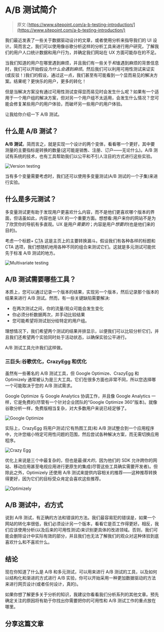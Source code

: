 # A/B 测试简介

> 原文:[https://www.sitepoint.com/a-b-testing-introduction/](https://www.sitepoint.com/a-b-testing-introduction/)

我们最近发表了一些关于数据驱动设计的文章，或者使用分析来指导我们的 UI 设计。简而言之，我们可以使用像谷歌分析这样的分析工具来进行用户研究，了解我们的用户人口统计数据和用户行为，并确定我们网站在 UX 方面可能存在的不足。

当我们知道的用户在哪里遇到麻烦，并且我们有一些关于*和*谁遇到麻烦的背景信息时，我们可以开始假设*为什么会遇到麻烦*。然后我们可以利用可用性测试来证实(或反驳！)我们的假设，通过这一点，我们甚至有可能看到一个显而易见的解决方案。结果呢？更快乐的用户，更多的转化！

但是当解决方案没有通过可用性测试变得显而易见时会发生什么呢？如果有一个适用于一个用户组的解决方案，但对另一个用户组不太适用，会发生什么情况？您可能会修复某些用户的用户体验，而破坏另一些用户的用户体验。

让我给你介绍一下 A/B 测试。

## 什么是 A/B 测试？

**A/B 测试**，简而言之，就是实现一个设计的两个变体，看看哪一个更好，其中要测量的主要指标是转换的数量(这可能是销售、注册、订户——无论什么)。A/B 测试有系统的技术，也有工具帮助我们以公平和不引人注目的方式进行这些实验。

![Version testing](../Images/1309ab0bfffeb991d23bf8156d58d75e.png)

当有多个变量需要考虑时，我们还可以使用多变量测试(A/B 测试的一个子集)来进行实验。

## 什么是多元测试？

多变量测试更有助于发现用户更喜欢什么内容，而不是他们更喜欢哪个版本的界面，但话虽如此，内容也是 UX 的一个重要方面。想想看:用户来你的网站不是为了欣赏你的导航有多直观。UX 是用户*需要的*；内容是用户*想要的*(也是他们来的目的)。

考虑一个标题+ <abbr title="call to action">CTA</abbr> 这是主页上的主要转换漏斗。假设我们有各种各样的标题和 CTA 选项，我们想随机地用各种不同的组合来测试它们。这就是多元测试可能优先于标准 A/B 测试的地方。

![Multivariate testing](../Images/cad25b45be5cbfd71ec4c6699f9e8a31.png)

## A/B 测试需要哪些工具？

本质上，您可以通过记录一个版本的结果，实现另一个版本，然后记录那个版本的结果来进行 A/B 测试。然而，有一些关键缺陷需要解决:

*   在两次测试之间，你的流量/观众可能会发生变化
*   你必须分析数据两次，并手动比较结果
*   您可能希望将测试划分给特定的用户组。

理想情况下，我们希望两个测试的结果并排显示，以便我们可以比较分析它们，并且我们还希望两个实验同时处于活动状态，以确保实验公平进行。

A/B 测试工具允许我们这样做。

### 三巨头:谷歌优化，CrazyEgg 和优化

虽然有一些著名的 A/B 测试工具，但 Google Optimize、CrazyEgg 和 Optimizely 通常被认为是三大工具。它们在很多方面也非常不同，所以您选择哪一个可能取决于您的 A/B 测试需求。

Google Optimize 与 Google Analytics 协调工作，并且像 Google Analytics 一样，它是免费的(尽管有一个针对企业团队的“Google Optimize 360”版本)。就像谷歌分析一样，免费版相当复杂，对大多数用户来说已经足够了。

![Google Optimize](../Images/896ccf0eff09e3bbb60b295c296708be.png)

实际上，CrazyEgg 将用户测试(它有热图工具)和 A/B 测试整合到一个应用程序中，允许您缩小特定可用性问题的范围，然后尝试各种解决方案，而无需切换应用程序。

![Crazy Egg](../Images/bf9d5c0376b4d0eca6420490f4b2995a.png)

优化上来说是三个中最复杂的，但也是最*强大的*，因为他们的 SDK 允许跨你的网站、移动应用甚至电视应用进行更原生的集成(尽管这些工具确实需要开发者)。但除此之外，Optimizely 还使用 A/B 测试来提供内容相关的推荐——这种推荐转换得更好，因为它们的目标受众肯定会喜欢这些推荐。

![Optimizely](../Images/6dbae82f659de3a99bac5bd89894667d.png)

## A/B 测试中，*右*方式

说到 A/B 测试，有正确的方法和错误的方法。我们最容易犯的错误是，如果一个网站的转化率很低，我们必须设计另一个版本，看看它是否工作得更好。相反，我们应该使用分析(以及后来的可用性测试)来识别更具体的改进领域。否则，我们可能会删除设计中实际有效的部分，并且我们也无法了解我们的观众对这种体验到底喜欢什么和不喜欢什么。

## 结论

现在你知道了什么是 A/B 和多元测试，可以用来进行 A/B 测试的工具，以及如何以结构化和渐进的方式进行 A/B 实验，你可以开始采用一种更加数据驱动的方法来进行网页设计(或者任何设计，真的)。

如果你想了解更多关于分析的知识，我建议你看看我们分析系列的其他文章。预先确定关注的原因将有助于你找出你需要把你的可用性和 A/B 测试工作的重点放在哪里。

## 分享这篇文章